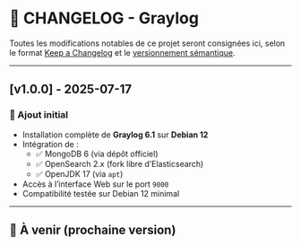 # 📄 CHANGELOG - Graylog

Toutes les modifications notables de ce projet seront consignées ici, selon le format [Keep a Changelog](https://keepachangelog.com/fr/1.0.0/) et le [versionnement sémantique](https://semver.org/lang/fr/).

---

## [v1.0.0] - 2025-07-17

### 🚀 Ajout initial

- Installation complète de **Graylog 6.1** sur **Debian 12**
- Intégration de :
  - ✅ MongoDB 6 (via dépôt officiel)
  - ✅ OpenSearch 2.x (fork libre d’Elasticsearch)
  - ✅ OpenJDK 17 (via `apt`)
- Accès à l’interface Web sur le port `9000`
- Compatibilité testée sur Debian 12 minimal

---

## 📌 À venir (prochaine version)

